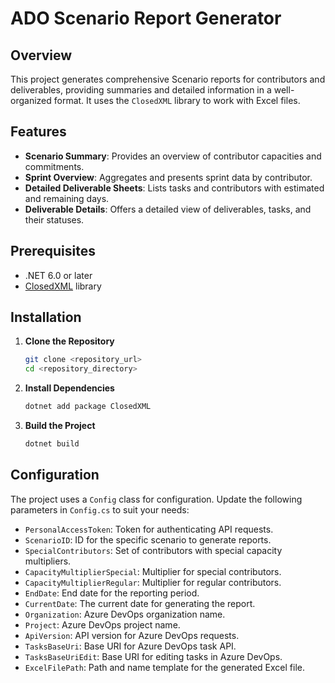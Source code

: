 # ADO Scenario Report Generator

## Overview

This project generates comprehensive Scenario reports for contributors and deliverables, providing summaries and detailed information in a well-organized format. It uses the `ClosedXML` library to work with Excel files.

## Features

- **Scenario Summary**: Provides an overview of contributor capacities and commitments.
- **Sprint Overview**: Aggregates and presents sprint data by contributor.
- **Detailed Deliverable Sheets**: Lists tasks and contributors with estimated and remaining days.
- **Deliverable Details**: Offers a detailed view of deliverables, tasks, and their statuses.

## Prerequisites

- .NET 6.0 or later
- [ClosedXML](https://github.com/ClosedXML/ClosedXML) library

## Installation

1. **Clone the Repository**
    ```bash
    git clone <repository_url>
    cd <repository_directory>
    ```

2. **Install Dependencies**
    ```bash
    dotnet add package ClosedXML
    ```

3. **Build the Project**
    ```bash
    dotnet build
    ```

## Configuration

The project uses a `Config` class for configuration. Update the following parameters in `Config.cs` to suit your needs:

- `PersonalAccessToken`: Token for authenticating API requests.
- `ScenarioID`: ID for the specific scenario to generate reports.
- `SpecialContributors`: Set of contributors with special capacity multipliers.
- `CapacityMultiplierSpecial`: Multiplier for special contributors.
- `CapacityMultiplierRegular`: Multiplier for regular contributors.
- `EndDate`: End date for the reporting period.
- `CurrentDate`: The current date for generating the report.
- `Organization`: Azure DevOps organization name.
- `Project`: Azure DevOps project name.
- `ApiVersion`: API version for Azure DevOps requests.
- `TasksBaseUri`: Base URI for Azure DevOps task API.
- `TasksBaseUriEdit`: Base URI for editing tasks in Azure DevOps.
- `ExcelFilePath`: Path and name template for the generated Excel file.

